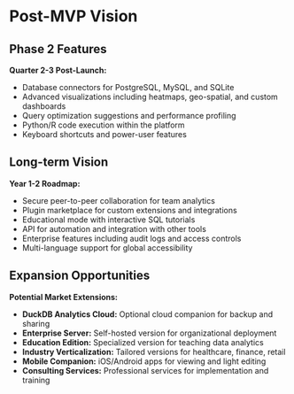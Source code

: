 # Post-MVP Vision

## Phase 2 Features

**Quarter 2-3 Post-Launch:**
- Database connectors for PostgreSQL, MySQL, and SQLite
- Advanced visualizations including heatmaps, geo-spatial, and custom dashboards
- Query optimization suggestions and performance profiling
- Python/R code execution within the platform
- Keyboard shortcuts and power-user features

## Long-term Vision

**Year 1-2 Roadmap:**
- Secure peer-to-peer collaboration for team analytics
- Plugin marketplace for custom extensions and integrations
- Educational mode with interactive SQL tutorials
- API for automation and integration with other tools
- Enterprise features including audit logs and access controls
- Multi-language support for global accessibility

## Expansion Opportunities

**Potential Market Extensions:**
- **DuckDB Analytics Cloud:** Optional cloud companion for backup and sharing
- **Enterprise Server:** Self-hosted version for organizational deployment
- **Education Edition:** Specialized version for teaching data analytics
- **Industry Verticalization:** Tailored versions for healthcare, finance, retail
- **Mobile Companion:** iOS/Android apps for viewing and light editing
- **Consulting Services:** Professional services for implementation and training
